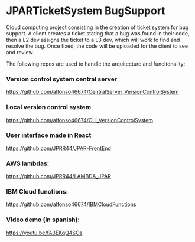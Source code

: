 # JPARTicketSystem BugSupport
Cloud computing project consisting in the creation of ticket system for bug support. A client creates a ticket stating that a bug was found in their code, then a L2 dev assigns the ticket to a L3 dev, which will work to find and resolve the bug. Once fixed, the code will be uploaded for the client to see and review.


The following repos are used to handle the arquitecture and funcitonality:

### Version control system central server
https://github.com/alfonso46674/CentralServer_VersionControlSystem

### Local version control system
https://github.com/alfonso46674/CLI_VersionControlSystem

### User interface made in React
https://github.com/JPRR44/JPAR-FrontEnd

### AWS lambdas:
https://github.com/JPRR44/LAMBDA_JPAR

### IBM Cloud functions:
https://github.com/alfonso46674/IBMCloudFunctions


### Video demo (in spanish):
https://youtu.be/fA3EKqQ4SOs
